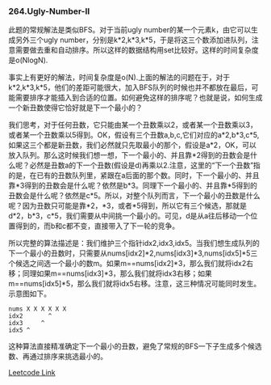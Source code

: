 ### 264.Ugly-Number-II


此题的常规解法是类似BFS。对于当前ugly number的某一个元素k，由它可以生成另外三个ugly number，分别是k\*2,k\*3,k\*5，于是将这三个数添加进队列，注意需要做去重和自动排序。所以这样的数据结构用set比较好。这样的时间复杂度是o(NlogN).

事实上有更好的解法，时间复杂度是o(N).上面的解法的问题在于，对于k\*2,k\*3,k\*5，他们的差距可能很大，加入BFS队列的时候也并不都放在最后，可能需要排序才能插入到合适的位置。如何避免这样的排序呢？也就是说，如何生成一个新丑数使得它恰好就是下一个最小的？

我们思考，对于任何丑数，它只能由某一个丑数乘以2，或者某一个丑数乘以3，或者某一个丑数乘以5得到。OK，假设有三个丑数a,b,c,它们对应的a\*2,b\*3,c\*5,如果这三个都是新丑数，我们必然就只先取最小的那个，假设是a\*2，OK，可以放入队列。那么这时候我们想一想，下一个最小的、并且靠\*2得到的丑数会是什么呢？必然是丑数a的下一个丑数(假设是d)再乘以2.注意，这里的“下一个丑数”指的是，在已有的丑数队列里，紧跟在a后面的那个数。同时，下一个最小的、并且靠\*3得到的丑数会是什么呢？依然是b\*3。同理下一个最小的、并且靠\*5得到的丑数会是什么呢？依然是c\*5。所以，对整个队列而言，下一个最小的丑数是什么呢？因为丑数只可能是靠\*2，\*3，或者\*5得到，所以它有三个候选，那就是d\*2，b\*3，c\*5，我们需要从中间挑一个最小的。可见，d是从a往后移动一个位置得到的，而b和c都不变，直接带入了下一轮的竞争。

所以完整的算法描述是：我们维护三个指针idx2,idx3,idx5。当我们想生成队列的下一个最小的丑数时，只需要从nums[idx2]\*2,nums[idx3]\*3,nums[idx5]\*5三个候选之间选一个最小的数m。如果m==nums[idx2]\*3，那么我们就将idx2右移；同理如果m==nums[idx3]\*3，那么我们就将idx3右移；如果m==nums[idx5]\*5，那么我们就将idx5右移。注意，这三种情况可能同时发生。示意图如下。
```
nums X X X X X X 
idx2       ^
idx3     ^
idx5 ^
```
这种算法直接精准确定下一个最小的丑数，避免了常规的BFS一下子生成多个候选数、再通过排序来挑选最小的。

[Leetcode Link](https://leetcode.com/problems/ugly-number-ii)
